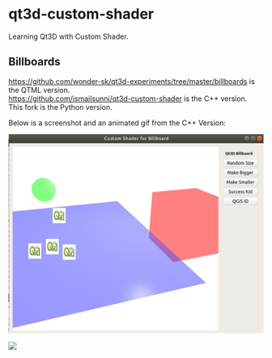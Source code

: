 # qt3d-custom-shader
Learning Qt3D with Custom Shader.

## Billboards
https://github.com/wonder-sk/qt3d-experiments/tree/master/billboards is the QTML version. <br>
https://github.com/ismailsunni/qt3d-custom-shader is the C++ version. <br>
This fork is the Python version.<br>

Below is a screenshot and an animated gif from the C++ Version:

![](output/qt-3d-billboard.jpg)

![](output/qt-3d-billboard.gif)
